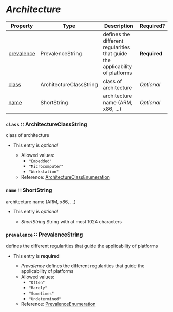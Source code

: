 <a id="map104"></a>
# *Architecture*

| Property | Type | Description | Required? |
| -------- | ---- | ----------- | --------- |
|[prevalence](#prevalence-prevalencestring)|PrevalenceString|defines the different regularities that guide the applicability of platforms|**Required**|
|[class](#class-architectureclassstring)|ArchitectureClassString|class of architecture|_Optional_|
|[name](#name-shortstring)|ShortString|architecture name (ARM, x86, ...)|_Optional_|


<a id="class-architectureclassstring"></a>
### `class` ∷ ArchitectureClassString

class of architecture

* This entry is _optional_


  * Allowed values:
    * `"Embedded"`
    * `"Microcomputer"`
    * `"Workstation"`
  * Reference: [ArchitectureClassEnumeration](https://cwe.mitre.org/documents/schema/#ArchitectureClassEnumeration)


<a id="name-shortstring"></a>
### `name` ∷ ShortString

architecture name (ARM, x86, ...)

* This entry is _optional_


  * *ShortString* String with at most 1024 characters

<a id="prevalence-prevalencestring"></a>
### `prevalence` ∷ PrevalenceString

defines the different regularities that guide the applicability of platforms

* This entry is **required**


  * *Prevalence* defines the different regularities that guide the applicability of platforms
  * Allowed values:
    * `"Often"`
    * `"Rarely"`
    * `"Sometimes"`
    * `"Undetermined"`
  * Reference: [PrevalenceEnumeration](https://cwe.mitre.org/documents/schema/#PrevalenceEnumeration)

